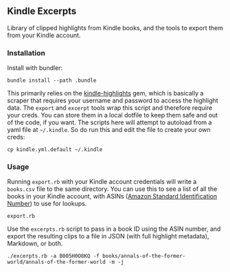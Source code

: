 ## Kindle Excerpts

Library of clipped highlights from Kindle books, and the tools to export them from your Kindle account.

### Installation

Install with bundler:

```
bundle install --path .bundle
```

This primarily relies on the [kindle-highlights](https://github.com/speric/kindle-highlights) gem, which is basically a scraper that requires your username and password to access the highlight data. The `export` and `excerpt` tools wrap this script and therefore require your creds. You can store them in a local dotfile to keep them safe and out of the code, if you want. The scripts here will attempt to autoload from a yaml file at `~/.kindle`. So do run this and edit the file to create your own creds:

```shell
cp kindle.yml.default ~/.kindle
```

### Usage

Running `export.rb` with your Kindle account credentials will write a `books.csv` file to the same directory. You can use this to see a list of all the books in your Kindle account, with ASINs ([Amazon Standard Identification Number](https://en.wikipedia.org/wiki/Amazon_Standard_Identification_Number)) to use for lookups.

```
export.rb
```

Use the `excerpts.rb` script to pass in a book ID using the ASIN number, and export the resulting clips to a file in JSON (with full highlight metadata), Markdown, or both.

```shell
./excerpts.rb -a B005H0O8KQ -f books/annals-of-the-former-world/annals-of-the-former-world -m -j
```
